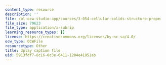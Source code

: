 ```yaml
---
content_type: resource
description: ''
file: /ol-ocw-studio-app/courses/3-054-cellular-solids-structure-properties-and-applications-spring-2015/5913fdf78c160c3e64111204e41051ab_5NUS6bcUXmY.srt
file_size: 79623
file_type: application/x-subrip
learning_resource_types: []
license: https://creativecommons.org/licenses/by-nc-sa/4.0/
ocw_type: OCWFile
resourcetype: Other
title: 3play caption file
uid: 5913fdf7-8c16-0c3e-6411-1204e41051ab
---
```

